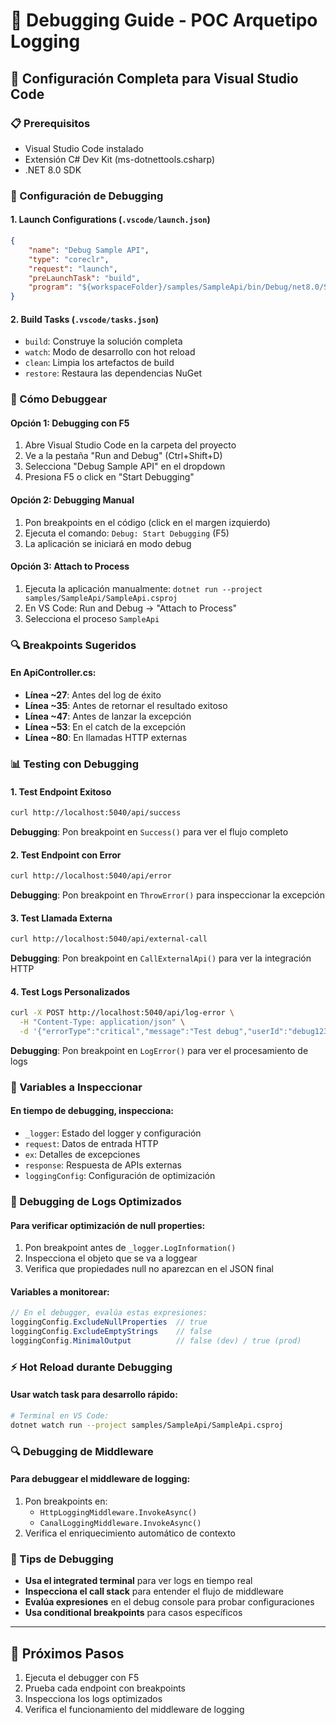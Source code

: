 # 🐛 Debugging Guide - POC Arquetipo Logging

## 🚀 Configuración Completa para Visual Studio Code

### 📋 Prerequisitos
- Visual Studio Code instalado
- Extensión C# Dev Kit (ms-dotnettools.csharp)
- .NET 8.0 SDK

### 🔧 Configuración de Debugging

#### 1. **Launch Configurations** (`.vscode/launch.json`)
```json
{
    "name": "Debug Sample API",
    "type": "coreclr",
    "request": "launch",
    "preLaunchTask": "build",
    "program": "${workspaceFolder}/samples/SampleApi/bin/Debug/net8.0/SampleApi.dll"
}
```

#### 2. **Build Tasks** (`.vscode/tasks.json`)
- `build`: Construye la solución completa
- `watch`: Modo de desarrollo con hot reload
- `clean`: Limpia los artefactos de build
- `restore`: Restaura las dependencias NuGet

### 🎯 Cómo Debuggear

#### **Opción 1: Debugging con F5**
1. Abre Visual Studio Code en la carpeta del proyecto
2. Ve a la pestaña "Run and Debug" (Ctrl+Shift+D)
3. Selecciona "Debug Sample API" en el dropdown
4. Presiona F5 o click en "Start Debugging"

#### **Opción 2: Debugging Manual**
1. Pon breakpoints en el código (click en el margen izquierdo)
2. Ejecuta el comando: `Debug: Start Debugging` (F5)
3. La aplicación se iniciará en modo debug

#### **Opción 3: Attach to Process**
1. Ejecuta la aplicación manualmente: `dotnet run --project samples/SampleApi/SampleApi.csproj`
2. En VS Code: Run and Debug → "Attach to Process"
3. Selecciona el proceso `SampleApi`

### 🔍 Breakpoints Sugeridos

#### **En ApiController.cs:**
- **Línea ~27**: Antes del log de éxito
- **Línea ~35**: Antes de retornar el resultado exitoso
- **Línea ~47**: Antes de lanzar la excepción
- **Línea ~53**: En el catch de la excepción
- **Línea ~80**: En llamadas HTTP externas

### 📊 Testing con Debugging

#### **1. Test Endpoint Exitoso**
```bash
curl http://localhost:5040/api/success
```
**Debugging**: Pon breakpoint en `Success()` para ver el flujo completo

#### **2. Test Endpoint con Error**
```bash
curl http://localhost:5040/api/error
```
**Debugging**: Pon breakpoint en `ThrowError()` para inspeccionar la excepción

#### **3. Test Llamada Externa**
```bash
curl http://localhost:5040/api/external-call
```
**Debugging**: Pon breakpoint en `CallExternalApi()` para ver la integración HTTP

#### **4. Test Logs Personalizados**
```bash
curl -X POST http://localhost:5040/api/log-error \
  -H "Content-Type: application/json" \
  -d '{"errorType":"critical","message":"Test debug","userId":"debug123"}'
```
**Debugging**: Pon breakpoint en `LogError()` para ver el procesamiento de logs

### 🔧 Variables a Inspeccionar

#### **En tiempo de debugging, inspecciona:**
- `_logger`: Estado del logger y configuración
- `request`: Datos de entrada HTTP
- `ex`: Detalles de excepciones
- `response`: Respuesta de APIs externas
- `loggingConfig`: Configuración de optimización

### 🚨 Debugging de Logs Optimizados

#### **Para verificar optimización de null properties:**
1. Pon breakpoint antes de `_logger.LogInformation()`
2. Inspecciona el objeto que se va a loggear
3. Verifica que propiedades null no aparezcan en el JSON final

#### **Variables a monitorear:**
```csharp
// En el debugger, evalúa estas expresiones:
loggingConfig.ExcludeNullProperties  // true
loggingConfig.ExcludeEmptyStrings    // false  
loggingConfig.MinimalOutput          // false (dev) / true (prod)
```

### ⚡ Hot Reload durante Debugging

#### **Usar watch task para desarrollo rápido:**
```bash
# Terminal en VS Code:
dotnet watch run --project samples/SampleApi/SampleApi.csproj
```

### 🔍 Debugging de Middleware

#### **Para debuggear el middleware de logging:**
1. Pon breakpoints en:
   - `HttpLoggingMiddleware.InvokeAsync()`
   - `CanalLoggingMiddleware.InvokeAsync()`
2. Verifica el enriquecimiento automático de contexto

### 📝 Tips de Debugging

- **Usa el integrated terminal** para ver logs en tiempo real
- **Inspecciona el call stack** para entender el flujo de middleware
- **Evalúa expresiones** en el debug console para probar configuraciones
- **Usa conditional breakpoints** para casos específicos

---

## 🎯 Próximos Pasos
1. Ejecuta el debugger con F5
2. Prueba cada endpoint con breakpoints
3. Inspecciona los logs optimizados
4. Verifica el funcionamiento del middleware de logging
